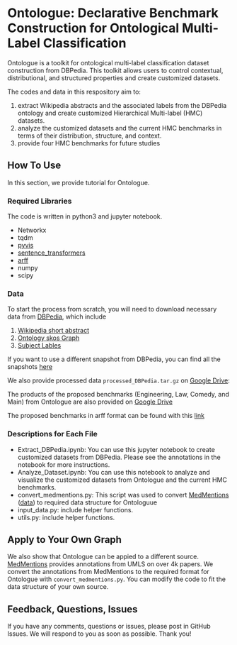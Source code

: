 # Ontologue: Declarative Benchmark Construction for Ontological Multi-Label Classification

Ontologue is a toolkit for ontological multi-label classification dataset construction from DBPedia. This toolkit allows users to control contextual, distributional, and structured properties and create customized datasets. 

The codes and data in this respository aim to:
1. extract Wikipedia abstracts and the associated labels from the DBPedia ontology and create customized Hierarchical Multi-label (HMC) datasets.
2. analyze the customized datasets and the current HMC benchmarks in terms of their distribution, structure, and context.
3. provide four HMC benchmarks for future studies

## How To Use

In this section, we provide tutorial for Ontologue.

### Required Libraries

The code is written in python3 and jupyter notebook.

- Networkx
- tqdm
- [pyvis](https://pyvis.readthedocs.io/en/latest/install.html)
- [sentence_transformers](https://www.sbert.net/)
- [arff](https://pypi.org/project/arff/)
- numpy
- scipy

### Data

To start the process from scratch, you will need to download necessary data from [DBPedia](https://databus.dbpedia.org/dbpedia/collections/dbpedia-snapshot-2021-09/), which include
1. [Wikipedia short abstract](https://databus.dbpedia.org/dbpedia/text/short-abstracts/2021.08.01/short-abstracts_lang=en.ttl.bz2)
2. [Ontology skos Graph](https://databus.dbpedia.org/dbpedia/generic/categories/2021.09.01/categories_lang=en_skos.ttl.bz2)
3. [Subject Lables](https://databus.dbpedia.org/dbpedia/generic/categories/2021.09.01/categories_lang=en_articles.ttl.bz2)

If you want to use a different snapshot from DBPedia, you can find all the snapshots [here](https://databus.dbpedia.org/dbpedia#!#collections)

We also provide processed data `processed_DBPedia.tar.gz` on [Google Drive](https://drive.google.com/drive/folders/1Y1QHfy6fEAxuz4XGhnNHxl130cGoXlZb?usp=sharing):

The products of the proposed benchmarks (Engineering, Law, Comedy, and Main) from Ontologue are also provided on [Google Drive](https://drive.google.com/drive/folders/1Y1QHfy6fEAxuz4XGhnNHxl130cGoXlZb?usp=sharing)

The proposed benchmarks in arff format can be found with this [link](https://drive.google.com/file/d/1UbCMNltGkN4Fbhs070duSzjTTyJFmPcb/view?usp=sharing)


### Descriptions for Each File

- Extract_DBPedia.ipynb: You can use this jupyter notebook to create customized datasets from DBPedia. Please see the annotations in the notebook for more instructions.
- Analyze_Dataset.ipynb: You can use this notebook to analyze and visualize the customized datasets from Ontologue and the current HMC benchmarks.
- convert_medmentions.py: This script was used to convert [MedMentions](https://github.com/chanzuckerberg/MedMentions) ([data](https://github.com/chanzuckerberg/MedMentions/tree/master/full)) to required data structure for Ontologuue
- input_data.py: include helper functions.
- utils.py: include helper functions.

## Apply to Your Own Graph

We also show that Ontologue can be appied to a different source. [MedMentions](https://github.com/chanzuckerberg/MedMentions) provides annotations from UMLS on over 4k papers. We convert the annotations from MedMentions to the required format for Ontologue with `convert_medmentions.py`. You can modify the code to fit the data structure of your own source. 

## Feedback, Questions, Issues
If you have any comments, questions or issues, please post in GitHub Issues. We will respond to you as soon as possible. Thank you!





